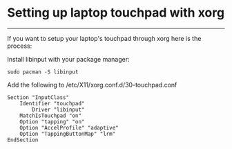# Setting up laptop touchpad with xorg

---

If you want to setup your laptop's touchpad through xorg here is the process:

Install libinput with your package manager:

```
sudo pacman -S libinput
```

Add the following to /etc/X11/xorg.conf.d/30-touchpad.conf

```
Section "InputClass"
    Identifier "touchpad"
   	    Driver "libinput"
    MatchIsTouchpad "on"
    Option "tapping" "on"
    Option "AccelProfile" "adaptive"
    Option "TappingButtonMap" "lrm"
EndSection
```
